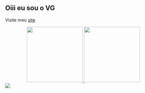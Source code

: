 ## Oiii eu sou o VG
<div>
  <p>Visite meu <a href="https://vg083.github.io/MeuPortfolio/" target="_blank">site</a></p>
</div>
<div align="center">
  <a href="https://github.com/VG083">
  <img height="180em" src="https://github-readme-stats.vercel.app/api?username=VG083&show_icons=true&include_all_commits=true&count_private=true"/>
  <img height="180em" src="https://github-readme-stats.vercel.app/api/top-langs/?username=VG083&layout=compact&langs_count=9"/>
</div>
<div> 
  <a href="https://vg083.github.io/MeuPortfolio/" target="_blank"><img src="https://img.shields.io/badge/website-000000?style=for-the-badge&logo=About.me&logoColor=white" target="_blank"></a>
</div>
